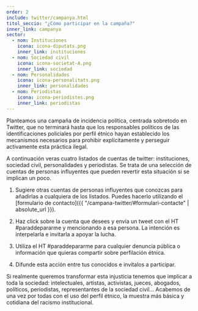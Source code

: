 ```yaml
---
order: 2
include: twitter/campanya.html
titol_seccio: "¿Cómo participar en la campaña?"
inner_link: campanya
sector:
  - nom: Instituciones
    icona: icona-diputats.png
    inner_link: instituciones
  - nom: Sociedad civil
    icona: icona-societat-A.png
    inner_link: sociedad
  - nom: Personalidades
    icona: icona-personalitats.png
    inner_link: personalidades
  - nom: Periodistas
    icona: icona-periodistes.png
    inner_link: periodistas
---
```

Planteamos una campaña de incidencia política, centrada sobretodo en Twitter, que no terminará hasta que los responsables políticos de las identificaciones policiales por perfil étnico hayan establecido los mecanismos necesarios para prohibir explícitamente y perseguir activamente esta práctica ilegal.

A continuación veras cuatro listados de cuentas de twitter: instituciones, sociedad civil, personalidades y periodistas. Se trata de una selección de cuentas de personas influyentes que pueden revertir esta situación si se implican un poco.

1. Sugiere otras cuentas de personas influyentes que conozcas para añadirlas a cualquiera de los listados. Puedes hacerlo utilizando el [formulario de contacto]({{ "/campana-twitter/#formulari-contacte" | absolute_url }}).

2. Haz click sobre la cuenta que desees y envía un tweet con el HT #paraddepararme y mencionando a esa persona. La intención es interpelarla e invitarla a apoyar la lucha.

3. Utiliza el HT #paraddepararme para cualquier denuncia pública o información que quieras compartir sobre perfilación étnica.

4. Difunde esta acción entre tus conocidos e invítalos a participar.

Si realmente queremos transformar esta injusticia tenemos que implicar a toda la sociedad: intelectuales, artistas, activistas, jueces, abogados, políticos, periodistas, representantes de la sociedad civil... Acabemos de una vez por todas con el uso del perfil étnico, la muestra más básica y cotidiana del racismo institucional.
